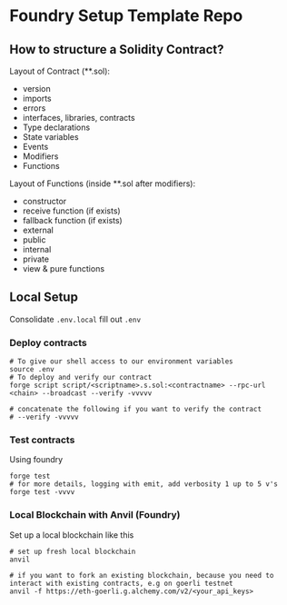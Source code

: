 # Foundry Setup Template Repo

## How to structure a Solidity Contract?

Layout of Contract (**.sol):
- version
- imports
- errors
- interfaces, libraries, contracts
- Type declarations
- State variables
- Events
- Modifiers
- Functions

Layout of Functions (inside **.sol after modifiers):
- constructor
- receive function (if exists)
- fallback function (if exists)
- external
- public
- internal
- private
- view & pure functions

## Local Setup

Consolidate ```.env.local``` fill out ```.env```

### Deploy contracts

```shell
# To give our shell access to our environment variables
source .env
# To deploy and verify our contract
forge script script/<scriptname>.s.sol:<contractname> --rpc-url <chain> --broadcast --verify -vvvvv

# concatenate the following if you want to verify the contract
# --verify -vvvvv

```

### Test contracts

Using foundry

```shell
forge test
# for more details, logging with emit, add verbosity 1 up to 5 v's
forge test -vvvv
```

### Local Blockchain with Anvil (Foundry)

Set up a local blockchain like this

```shell
# set up fresh local blockchain
anvil

# if you want to fork an existing blockchain, because you need to interact with existing contracts, e.g on goerli testnet
anvil -f https://eth-goerli.g.alchemy.com/v2/<your_api_keys>
```
